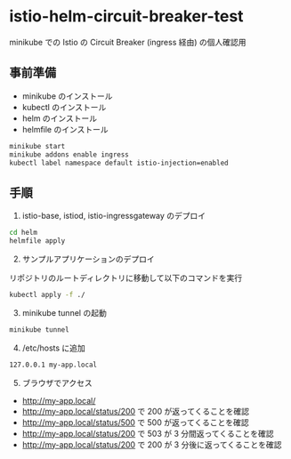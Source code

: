 # istio-helm-circuit-breaker-test

minikube での Istio の Circuit Breaker (ingress 経由) の個人確認用

## 事前準備

- minikube のインストール
- kubectl のインストール
- helm のインストール
- helmfile のインストール

```bash
minikube start
minikube addons enable ingress
kubectl label namespace default istio-injection=enabled
```

## 手順

1. istio-base, istiod, istio-ingressgateway のデプロイ

```bash
cd helm
helmfile apply
```

2. サンプルアプリケーションのデプロイ

リポジトリのルートディレクトリに移動して以下のコマンドを実行

```bash
kubectl apply -f ./
```

3. minikube tunnel の起動

```bash
minikube tunnel
```

4. /etc/hosts に追加

```bash
127.0.0.1 my-app.local
```

5. ブラウザでアクセス

- http://my-app.local/
- http://my-app.local/status/200 で 200 が返ってくることを確認
- http://my-app.local/status/500 で 500 が返ってくることを確認
- http://my-app.local/status/200 で 503 が 3 分間返ってくることを確認
- http://my-app.local/status/200 で 200 が 3 分後に返ってくることを確認
